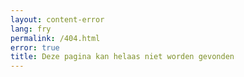 ```yaml
---
layout: content-error
lang: fry
permalink: /404.html
error: true
title: Deze pagina kan helaas niet worden gevonden
---
```

